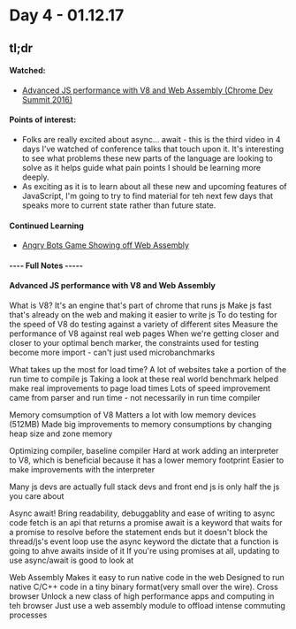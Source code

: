 # Day 4 - 01.12.17

## tl;dr

#### Watched:
 - [Advanced JS performance with V8 and Web Assembly (Chrome Dev Summit 2016)](https://www.youtube.com/watch?v=PvZdTZ1Nl5o)


#### Points of interest:
 - Folks are really excited about async... await - this is the third video in 4 days I've watched of conference talks that touch upon it. It's interesting to see what problems these new parts of the language are looking to solve as it helps guide what pain points I should be learning more deeply.
 - As exciting as it is to learn about all these new and upcoming features of JavaScript, I'm going to try to find material for teh next few days that speaks more to current state rather than future state.
 
#### Continued Learning
- [Angry Bots Game Showing off Web Assembly](webassembly.org)


#### ---- Full Notes -----

#### Advanced JS performance with V8 and Web Assembly

What is V8?
	It's an engine that's part of chrome that runs js
	Make js fast that's already on the web and making it easier to write js
	To do testing for the speed of V8 do testing against a variety of different sites
	Measure the performance of V8 against real web pages
	When we're getting closer and closer to your optimal bench marker, the constraints used for testing become more import - can't just used microbanchmarks

What takes up the most for load time?
	A lot of websites take a portion of the run time to compile js
	Taking a look at these real world benchmark helped make real improvements to page load times
	Lots of speed improvement came from parser and run time - not necessarily in run time compiler

Memory comsumption of V8
	Matters a lot with low memory devices (512MB)
	Made big improvements to memory consumptions by changing heap size and zone memory

Optimizing compiler, baseline compiler
	Hard at work adding an interpreter to V8, which is beneficial because it has a lower memory footprint
	Easier to make improvements with the interpreter

Many js devs are actually full stack devs and front end js is only half the js you care about

Async await!
	Bring readability, debuggablity and ease of writing to async code
	fetch is an api that returns a promise
	await is a keyword that waits for a promise to resolve before the statement ends but it doesn't block the thread/js's event loop
	use the async keyword the dictate that a function is going to ahve awaits inside of it
	If you're using promises at all, updating to use async/await is good to look at

Web Assembly
	Makes it easy to run native code in the web
	Designed to run native C/C++ code in a tiny binary format(very small over the wire).
	Cross browser
	Unlock a new class of high performance apps and computing in teh browser
	Just use a web assembly module to offload intense commuting processes




